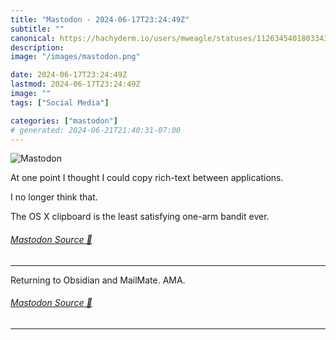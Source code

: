 ```yaml
---
title: "Mastodon - 2024-06-17T23:24:49Z"
subtitle: ""
canonical: https://hachyderm.io/users/mweagle/statuses/112634540180334325
description:
image: "/images/mastodon.png"

date: 2024-06-17T23:24:49Z
lastmod: 2024-06-17T23:24:49Z
image: ""
tags: ["Social Media"]

categories: ["mastodon"]
# generated: 2024-06-21T21:40:31-07:00
---
```

![Mastodon](/images/mastodon.png)

<p>At one point I thought I could copy rich-text between applications. </p><p>I no longer think that.</p><p>The OS X clipboard is the least satisfying one-arm bandit ever.</p>


###### [Mastodon Source 🐘](https://hachyderm.io/@mweagle/112634540180334325)

___

<p>Returning to Obsidian and MailMate. AMA.</p>


###### [Mastodon Source 🐘](https://hachyderm.io/@mweagle/112634681554192921)

___

